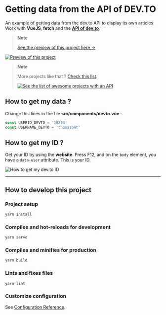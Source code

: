 # Getting data from the API of DEV.TO

An example of getting data from the dev.to API to display its own articles. Work with **VueJS**, **fetch** and the **[API of dev.to](https://developers.forem.com/api)**.

> **Note**
>
> [See the preview of this project here →](https://thomasbntdevto.netlify.app/)
> 
[![Preview of this project](https://user-images.githubusercontent.com/14293805/181784516-faf7e76c-0215-42cc-9d1e-6efdcde30c67.png)](https://thomasbntdevto.netlify.app/)

> **Note**
>
> More projects like that ?  [Check this list](https://github.com/stars/thomasbnt/lists/created-api-stuff).
>
> [![See the list of awesome projects with an API](https://img.shields.io/badge/See%20the%20list%20of%20awesome%20projects%20with%20an%20API%20→-informational?style=for-the-badge)](https://github.com/stars/thomasbnt/lists/created-api-stuff)


## How to get my data ? 

Change this lines in the file **src/components/devto.vue** :

```javascript
const USERID_DEVTO = '18254'
const USERNAME_DEVTO = 'thomasbnt'
```

## How to get my ID ?

Get your ID by using the **website**. Press F12, and on the `body` element,
you have a `data-user` attribute. This is your ID.

![How to get my dev.to ID](https://user-images.githubusercontent.com/14293805/181785438-3a7c74ee-63f8-40b0-9f25-836f72289275.png)

____
## How to develop this project
### Project setup
```bash
yarn install
```

### Compiles and hot-reloads for development
```bash
yarn serve
```

### Compiles and minifies for production
```bash
yarn build
```

### Lints and fixes files
```bash
yarn lint
```

### Customize configuration
See [Configuration Reference](https://cli.vuejs.org/config/).

